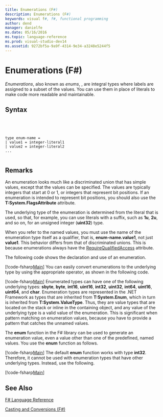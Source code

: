 ```yaml
---
title: Enumerations (F#)
description: Enumerations (F#)
keywords: visual f#, f#, functional programming
author: dend
manager: danielfe
ms.date: 05/16/2016
ms.topic: language-reference
ms.prod: visual-studio-dev14
ms.assetid: 9272bf5a-9a9f-4314-9e34-a3248e5244f5 
---
```


# Enumerations (F#)

*Enumerations*, also known as *enums*, , are integral types where labels are assigned to a subset of the values. You can use them in place of literals to make code more readable and maintainable.


## Syntax



```




type enum-name =
| value1 = integer-literal1
| value2 = integer-literal2
...


```





## Remarks
An enumeration looks much like a discriminated union that has simple values, except that the values can be specified. The values are typically integers that start at 0 or 1, or integers that represent bit positions. If an enumeration is intended to represent bit positions, you should also use the **T:System.FlagsAttribute** attribute.

The underlying type of the enumeration is determined from the literal that is used, so that, for example, you can use literals with a suffix, such as **1u**, **2u**, and so on, for an unsigned integer (**uint32**) type.

When you refer to the named values, you must use the name of the enumeration type itself as a qualifier, that is, **enum-name.value1**, not just **value1**. This behavior differs from that of discriminated unions. This is because enumerations always have the [RequireQualifiedAccess](http://msdn.microsoft.com/en-us/library/8b9b6ade-0471-4413-ac5d-638cd0de5f15) attribute.

The following code shows the declaration and use of an enumeration.

[!code-fsharp[Main](snippets/fslangref1/snippet2101.fs)]
    You can easily convert enumerations to the underlying type by using the appropriate operator, as shown in the following code.

[!code-fsharp[Main](snippets/fslangref1/snippet2102.fs)]
    Enumerated types can have one of the following underlying types: **sbyte**, **byte**, **int16**, **uint16**, **int32**, **uint32**, **int64**, **uint16**, **uint64**, and **char**. Enumeration types are represented in the .NET Framework as types that are inherited from **T:System.Enum**, which in turn is inherited from **T:System.ValueType**. Thus, they are value types that are located on the stack or inline in the containing object, and any value of the underlying type is a valid value of the enumeration. This is significant when pattern matching on enumeration values, because you have to provide a pattern that catches the unnamed values.

The **enum** function in the F# library can be used to generate an enumeration value, even a value other than one of the predefined, named values. You use the **enum** function as follows.

[!code-fsharp[Main](snippets/fslangref1/snippet2103.fs)]
    The default **enum** function works with type **int32**. Therefore, it cannot be used with enumeration types that have other underlying types. Instead, use the following.

[!code-fsharp[Main](snippets/fslangref1/snippet2104.fs)]
    
## See Also
[F&#35; Language Reference](FSharp-Language-Reference.md)

[Casting and Conversions &#40;F&#35;&#41;](Casting-and-Conversions-%5BFSharp%5D.md)

